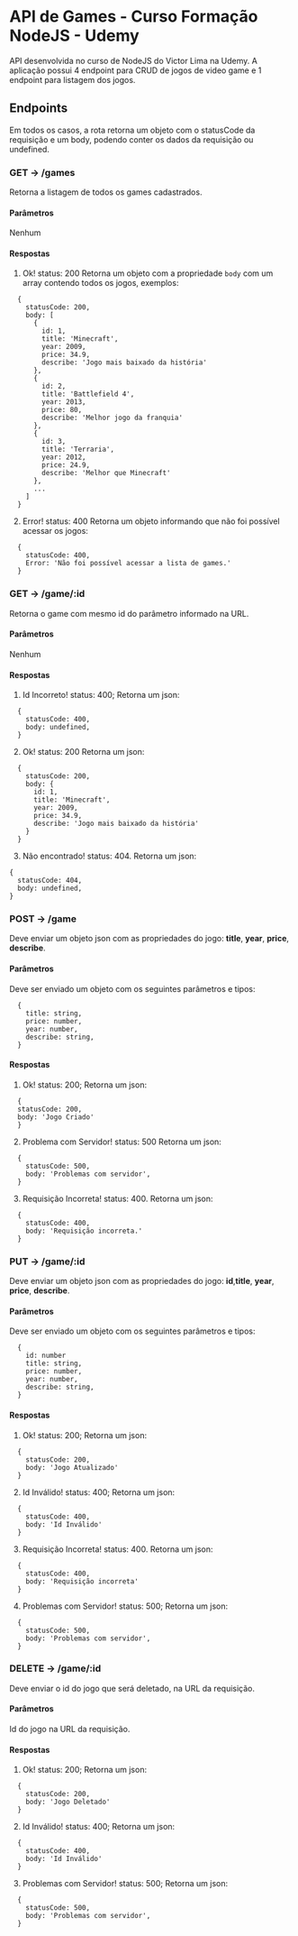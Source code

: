 # API de Games - Curso Formação NodeJS - Udemy

API desenvolvida no curso de NodeJS do Victor Lima na Udemy. A aplicação possui 4 endpoint para CRUD de jogos de video game e 1 endpoint para listagem dos jogos.

## Endpoints

Em todos os casos, a rota retorna um objeto com o statusCode da requisição e um body, podendo conter os dados da requisição ou undefined.

### GET -> /games

Retorna a listagem de todos os games cadastrados.

#### Parâmetros

Nenhum

#### Respostas

1. Ok! status: 200
  Retorna um objeto com a propriedade `body` com um array contendo todos os jogos, exemplos:
  ```
    {
      statusCode: 200,
      body: [
        {
          id: 1,
          title: 'Minecraft',
          year: 2009,
          price: 34.9,
          describe: 'Jogo mais baixado da história'
        },
        {
          id: 2,
          title: 'Battlefield 4',
          year: 2013,
          price: 80,
          describe: 'Melhor jogo da franquia'
        },
        {
          id: 3,
          title: 'Terraria',
          year: 2012,
          price: 24.9,
          describe: 'Melhor que Minecraft'
        },
        ...
      ]
    }
  ```

2. Error! status: 400
  Retorna um objeto informando que não foi possível acessar os jogos:
  ```
    {
      statusCode: 400,
      Error: 'Não foi possível acessar a lista de games.'
    }
  ```

### GET -> /game/:id

Retorna o game com mesmo id do parâmetro informado na URL.

#### Parâmetros

Nenhum

#### Respostas

1. Id Incorreto! status: 400;
  Retorna um json:
  ```
    {
      statusCode: 400,
      body: undefined,
    }
  ```

2. Ok! status: 200
  Retorna um json:
  ```
    {
      statusCode: 200,
      body: {
        id: 1,
        title: 'Minecraft',
        year: 2009,
        price: 34.9,
        describe: 'Jogo mais baixado da história'
      }
    }
  ```

3. Não encontrado! status: 404.
   Retorna um json:
  ```
  {
    statusCode: 404,
    body: undefined,
  }
  ```

### POST -> /game

  Deve enviar um objeto json com as propriedades do jogo: __title__, __year__, __price__, __describe__.

#### Parâmetros
  Deve ser enviado um objeto com os seguintes parâmetros e tipos:
  ```
    {
      title: string,
      price: number,
      year: number,
      describe: string,
    }
  ```

#### Respostas

1. Ok! status: 200;
  Retorna um json:
  ```
    {
    statusCode: 200,
    body: 'Jogo Criado'
    }
  ```

2. Problema com Servidor! status: 500
  Retorna um json:
  ```
    {
      statusCode: 500,
      body: 'Problemas com servidor',
    }
  ```

3. Requisição Incorreta! status: 400.
  Retorna um json:
  ```
    {
      statusCode: 400,
      body: 'Requisição incorreta.'
    }
  ```


### PUT -> /game/:id

  Deve enviar um objeto json com as propriedades do jogo: __id__,__title__, __year__, __price__, __describe__.

#### Parâmetros
  Deve ser enviado um objeto com os seguintes parâmetros e tipos:
  ```
    {
      id: number
      title: string,
      price: number,
      year: number,
      describe: string,
    }
  ```

#### Respostas

1. Ok! status: 200;
  Retorna um json:
  ```
    {
      statusCode: 200,
      body: 'Jogo Atualizado'
    }
  ```

2. Id Inválido! status: 400;
  Retorna um json:
  ```
    {
      statusCode: 400,
      body: 'Id Inválido'
    }
  ```

3. Requisição Incorreta! status: 400.
  Retorna um json:
  ```
    {
      statusCode: 400,
      body: 'Requisição incorreta'
    }
  ```

4. Problemas com Servidor! status: 500;
  Retorna um json:
  ```
    {
      statusCode: 500,
      body: 'Problemas com servidor',
    }
  ```

### DELETE -> /game/:id

  Deve enviar o id do jogo que será deletado, na URL da requisição.

#### Parâmetros
 
  Id do jogo na URL da requisição.

#### Respostas

1. Ok! status: 200;
  Retorna um json:
  ```
    {
      statusCode: 200,
      body: 'Jogo Deletado'
    }
  ```
2. Id Inválido! status: 400;
  Retorna um json:
  ```
    {
      statusCode: 400,
      body: 'Id Inválido'
    }
  ```
3. Problemas com Servidor! status: 500;
  Retorna um json:
  ```
    {
      statusCode: 500,
      body: 'Problemas com servidor',
    }
  ```